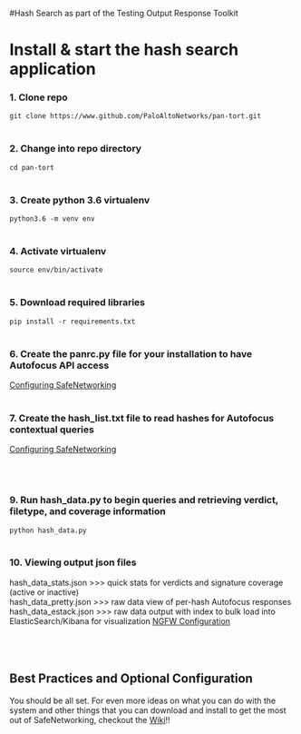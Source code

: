 #Hash Search as part of the Testing Output Response Toolkit


# Install & start the hash search application
### 1. Clone repo
```git clone https://www.github.com/PaloAltoNetworks/pan-tort.git```
<br/><br/>
### 2. Change into repo directory
```cd pan-tort```
<br/><br/>
### 3. Create python 3.6 virtualenv
```python3.6 -m venv env```
<br/><br/>
### 4. Activate virtualenv
```source env/bin/activate```
<br/><br/>
### 5. Download required libraries
```pip install -r requirements.txt```
<br/><br/>
### 6. Create the panrc.py file for your installation to have Autofocus API access
[Configuring SafeNetworking](docs/sfn-config.md)
<br/><br/>
### 7. Create the hash_list.txt file to read hashes for Autofocus contextual queries
[Configuring SafeNetworking](docs/sfn-config.md)

<br/><br/>
### 9. Run hash_data.py to begin queries and retrieving verdict, filetype, and coverage information

```python hash_data.py```
<br/><br/>
### 10. Viewing output json files
hash_data_stats.json >>> quick stats for verdicts and signature coverage (active or inactive)
<br/>
hash_data_pretty.json >>> raw data view of per-hash Autofocus responses
<br/>
hash_data_estack.json >>> raw data output with index to bulk load into ElasticSearch/Kibana for visualization
[NGFW Configuration](docs/NGFW/ngfw-configuration.md)
<br/><br/>
<br/><br/>
## Best Practices and Optional Configuration
You should be all set.  For even more ideas on what you can do with the system and other things that you can download and install to get the most out of SafeNetworking, checkout the [Wiki](https://github.com/PaloAltoNetworks/pan-tort/wiki)!!